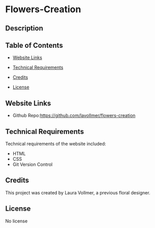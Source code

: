 # Flowers-Creation

## Description

## Table of Contents

- [Website Links](#websitelinks)
- [Technical Requirements](#technicalrequirements)
- [Credits](#credits)
- [License](#license)

  <a id="homepage"></a>

## Website Links

- Github Repo:https://github.com/lavollmer/flowers-creation

  <a id="technicalrequirements"></a>

## Technical Requirements

Technical requirements of the website included:

- HTML
- CSS
- Git Version Control

<a id="credits"></a>

## Credits

This project was created by Laura Vollmer, a previous floral designer.

<a id="license"></a>

## License

No license
